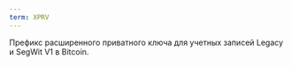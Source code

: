 ```yaml
---
term: XPRV
---
```


Префикс расширенного приватного ключа для учетных записей Legacy и SegWit V1 в Bitcoin.
